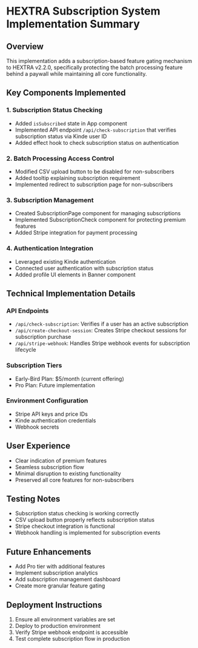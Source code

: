 # HEXTRA Subscription System Implementation Summary

## Overview
This implementation adds a subscription-based feature gating mechanism to HEXTRA v2.2.0, specifically protecting the batch processing feature behind a paywall while maintaining all core functionality.

## Key Components Implemented

### 1. Subscription Status Checking
- Added `isSubscribed` state in App component
- Implemented API endpoint `/api/check-subscription` that verifies subscription status via Kinde user ID
- Added effect hook to check subscription status on authentication

### 2. Batch Processing Access Control
- Modified CSV upload button to be disabled for non-subscribers
- Added tooltip explaining subscription requirement
- Implemented redirect to subscription page for non-subscribers

### 3. Subscription Management
- Created SubscriptionPage component for managing subscriptions
- Implemented SubscriptionCheck component for protecting premium features
- Added Stripe integration for payment processing

### 4. Authentication Integration
- Leveraged existing Kinde authentication
- Connected user authentication with subscription status
- Added profile UI elements in Banner component

## Technical Implementation Details

### API Endpoints
- `/api/check-subscription`: Verifies if a user has an active subscription
- `/api/create-checkout-session`: Creates Stripe checkout sessions for subscription purchase
- `/api/stripe-webhook`: Handles Stripe webhook events for subscription lifecycle

### Subscription Tiers
- Early-Bird Plan: $5/month (current offering)
- Pro Plan: Future implementation

### Environment Configuration
- Stripe API keys and price IDs
- Kinde authentication credentials
- Webhook secrets

## User Experience
- Clear indication of premium features
- Seamless subscription flow
- Minimal disruption to existing functionality
- Preserved all core features for non-subscribers

## Testing Notes
- Subscription status checking is working correctly
- CSV upload button properly reflects subscription status
- Stripe checkout integration is functional
- Webhook handling is implemented for subscription events

## Future Enhancements
- Add Pro tier with additional features
- Implement subscription analytics
- Add subscription management dashboard
- Create more granular feature gating

## Deployment Instructions
1. Ensure all environment variables are set
2. Deploy to production environment
3. Verify Stripe webhook endpoint is accessible
4. Test complete subscription flow in production
